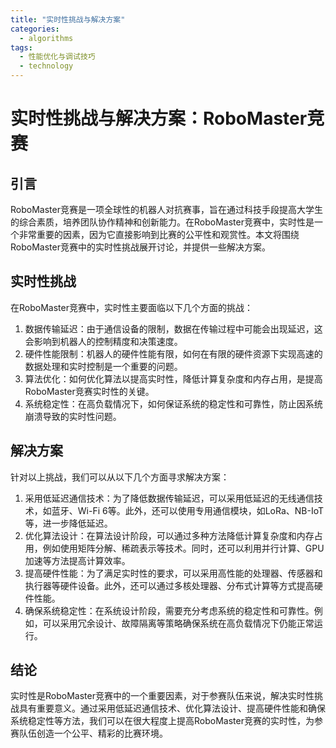 ```yaml
---  
title: "实时性挑战与解决方案"  
categories:  
  - algorithms  
tags: 
  - 性能优化与调试技巧 
  - technology  
---  
```


# 实时性挑战与解决方案：RoboMaster竞赛

## 引言

RoboMaster竞赛是一项全球性的机器人对抗赛事，旨在通过科技手段提高大学生的综合素质，培养团队协作精神和创新能力。在RoboMaster竞赛中，实时性是一个非常重要的因素，因为它直接影响到比赛的公平性和观赏性。本文将围绕RoboMaster竞赛中的实时性挑战展开讨论，并提供一些解决方案。

## 实时性挑战

在RoboMaster竞赛中，实时性主要面临以下几个方面的挑战：

1. 数据传输延迟：由于通信设备的限制，数据在传输过程中可能会出现延迟，这会影响到机器人的控制精度和决策速度。
2. 硬件性能限制：机器人的硬件性能有限，如何在有限的硬件资源下实现高速的数据处理和实时控制是一个重要的问题。
3. 算法优化：如何优化算法以提高实时性，降低计算复杂度和内存占用，是提高RoboMaster竞赛实时性的关键。
4. 系统稳定性：在高负载情况下，如何保证系统的稳定性和可靠性，防止因系统崩溃导致的实时性问题。

## 解决方案

针对以上挑战，我们可以从以下几个方面寻求解决方案：

1. 采用低延迟通信技术：为了降低数据传输延迟，可以采用低延迟的无线通信技术，如蓝牙、Wi-Fi 6等。此外，还可以使用专用通信模块，如LoRa、NB-IoT等，进一步降低延迟。
2. 优化算法设计：在算法设计阶段，可以通过多种方法降低计算复杂度和内存占用，例如使用矩阵分解、稀疏表示等技术。同时，还可以利用并行计算、GPU加速等方法提高计算效率。
3. 提高硬件性能：为了满足实时性的要求，可以采用高性能的处理器、传感器和执行器等硬件设备。此外，还可以通过多核处理器、分布式计算等方式提高硬件性能。
4. 确保系统稳定性：在系统设计阶段，需要充分考虑系统的稳定性和可靠性。例如，可以采用冗余设计、故障隔离等策略确保系统在高负载情况下仍能正常运行。

## 结论

实时性是RoboMaster竞赛中的一个重要因素，对于参赛队伍来说，解决实时性挑战具有重要意义。通过采用低延迟通信技术、优化算法设计、提高硬件性能和确保系统稳定性等方法，我们可以在很大程度上提高RoboMaster竞赛的实时性，为参赛队伍创造一个公平、精彩的比赛环境。 

